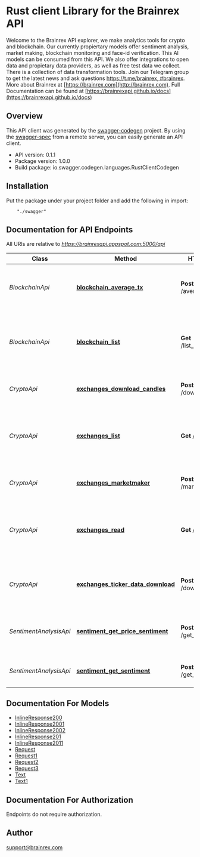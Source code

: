 # Rust client Library for the Brainrex API

Welcome to the Brainrex API explorer, we make analytics tools for crypto and blockchain. Our currently propiertary models offer sentiment analysis, market making, blockchain monitoring and face-id verification. This AI models can be consumed from this API. We also offer integrations to open data and propietary data providers, as well as free test data we collect. There is a collection of data transformation tools. Join our Telegram group to get the latest news and ask questions [https://t.me/brainrex, #brainrex](https://t.me/brainrex). More about Brainrex at [https://brainrex.com](http://brainrex.com). Full Documentation can be found at [https://brainrexapi.github.io/docs](https://brainrexapi.github.io/docs)

## Overview
This API client was generated by the [swagger-codegen](https://github.com/swagger-api/swagger-codegen) project.  By using the [swagger-spec](https://github.com/swagger-api/swagger-spec) from a remote server, you can easily generate an API client.

- API version: 0.1.1
- Package version: 1.0.0
- Build package: io.swagger.codegen.languages.RustClientCodegen

## Installation
Put the package under your project folder and add the following in import:
```
    "./swagger"
```

## Documentation for API Endpoints

All URIs are relative to *https://brainrexapi.appspot.com:5000/api*

Class | Method | HTTP request | Description
------------ | ------------- | ------------- | -------------
*BlockchainApi* | [**blockchain_average_tx**](clients/rust/docs/BlockchainApi.md#blockchain_average_tx) | **Post** /average_tx_fee | Calculate average transccion fee of a given blockchain
*BlockchainApi* | [**blockchain_list**](clients/rust/docs/BlockchainApi.md#blockchain_list) | **Get** /list_blockchain | The blockchains data structure supported by the Brainrex API
*CryptoApi* | [**exchanges_download_candles**](clients/rust/docs/CryptoApi.md#exchanges_download_candles) | **Post** /download_candles | Downloads candle format market data
*CryptoApi* | [**exchanges_list**](clients/rust/docs/CryptoApi.md#exchanges_list) | **Get** /markets | The markets data structure supported by the Brainrex Market API
*CryptoApi* | [**exchanges_marketmaker**](clients/rust/docs/CryptoApi.md#exchanges_marketmaker) | **Post** /market_making | Market Making as a Service API.
*CryptoApi* | [**exchanges_read**](clients/rust/docs/CryptoApi.md#exchanges_read) | **Get** /exchanges | The exchanges data structure supported by the Brainrex API
*CryptoApi* | [**exchanges_ticker_data_download**](clients/rust/docs/CryptoApi.md#exchanges_ticker_data_download) | **Post** /download_ticker | Download raw ticker data from major crypto markets
*SentimentAnalysisApi* | [**sentiment_get_price_sentiment**](clients/rust/docs/SentimentAnalysisApi.md#sentiment_get_price_sentiment) | **Post** /get_buy_sentiment | Sentiment analysis score using a model trained for buy signals.
*SentimentAnalysisApi* | [**sentiment_get_sentiment**](clients/rust/docs/SentimentAnalysisApi.md#sentiment_get_sentiment) | **Post** /get_sentiment | Sentiment analysis for any given blob of text


## Documentation For Models

 - [InlineResponse200](clients/rust/docs/InlineResponse200.md)
 - [InlineResponse2001](clients/rust/docs/InlineResponse2001.md)
 - [InlineResponse2002](clients/rust/docs/InlineResponse2002.md)
 - [InlineResponse201](clients/rust/docs/InlineResponse201.md)
 - [InlineResponse2011](clients/rust/docs/InlineResponse2011.md)
 - [Request](clients/rust/docs/Request.md)
 - [Request1](clients/rust/docs/Request1.md)
 - [Request2](clients/rust/docs/Request2.md)
 - [Request3](clients/rust/docs/Request3.md)
 - [Text](clients/rust/docs/Text.md)
 - [Text1](clients/rust/docs/Text1.md)


## Documentation For Authorization
 Endpoints do not require authorization.


## Author

support@brainrex.com

